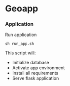 Geoapp
============

### Application

Run application
```
sh run_app.sh
```
This script will:
- Initialize database
- Activate app environment
- Install all requirements
- Serve flask application

